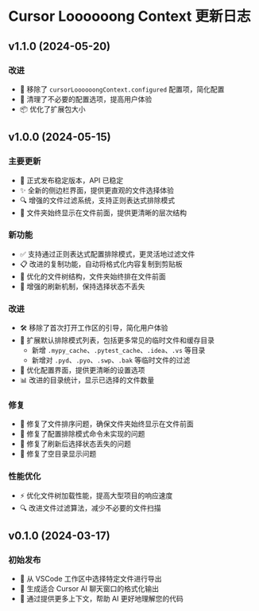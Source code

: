 # Cursor Loooooong Context 更新日志

## v1.1.0 (2024-05-20)

### 改进
- 🔧 移除了 `cursorLoooooongContext.configured` 配置项，简化配置
- 🧹 清理了不必要的配置选项，提高用户体验
- 📦 优化了扩展包大小

## v1.0.0 (2024-05-15)

### 主要更新
- 🚀 正式发布稳定版本，API 已稳定
- ✨ 全新的侧边栏界面，提供更直观的文件选择体验
- 🔍 增强的文件过滤系统，支持正则表达式排除模式
- 📁 文件夹始终显示在文件前面，提供更清晰的层次结构

### 新功能
- ✅ 支持通过正则表达式配置排除模式，更灵活地过滤文件
- 📋 改进的复制功能，自动将格式化内容复制到剪贴板
- 🌲 优化的文件树结构，文件夹始终排在文件前面
- 🔄 增强的刷新机制，保持选择状态不丢失

### 改进
- 🛠️ 移除了首次打开工作区的引导，简化用户体验
- 🚫 扩展默认排除模式列表，包括更多常见的临时文件和缓存目录
  - 新增 `.mypy_cache`、`.pytest_cache`、`.idea`、`.vs` 等目录
  - 新增对 `.pyd`、`.pyo`、`.swp`、`.bak` 等临时文件的过滤
- 🔧 优化配置界面，提供更清晰的设置选项
- 📊 改进的目录统计，显示已选择的文件数量

### 修复
- 🐛 修复了文件排序问题，确保文件夹始终显示在文件前面
- 🔧 修复了配置排除模式命令未实现的问题
- 🔄 修复了刷新后选择状态丢失的问题
- 📁 修复了空目录显示问题

### 性能优化
- ⚡ 优化文件树加载性能，提高大型项目的响应速度
- 🔍 改进文件过滤算法，减少不必要的文件扫描

## v0.1.0 (2024-03-17)

### 初始发布
- 🚀 从 VSCode 工作区中选择特定文件进行导出
- 📝 生成适合 Cursor AI 聊天窗口的格式化输出
- 🧠 通过提供更多上下文，帮助 AI 更好地理解您的代码

